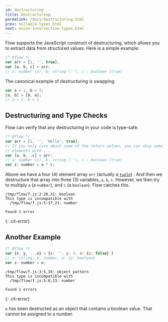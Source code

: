 ```yaml
---
id: destructuring
title: Destructuring
permalink: /docs/destructuring.html
prev: nullable-types.html
next: union-intersection-types.html
---
```


Flow supports the JavaScript construct of destructuring, which allows
you to extract data from structured values. Here is a simple example:

```js +line_numbers
/* @flow */
var arr = [1, '', true];
var [a, b, c] = arr;
// a: number (1), b: string (''), c : boolean (true)
```

The canonical example of destructuring is swapping:

```js +line_numbers
var a = 1, b = 2;
[a, b] = [b, a];
// a = 2, b = 1
```

## Destructuring and Type Checks

Flow can verify that any destructuring in your code is type-safe.

```js +line_numbers
/* @flow */
var arr = [1, '', 'Hello', true];
// If you only care about some of the return values, you can skip some
// elements with , ,
var [a, b, ,c] = arr;
// a: number (1), b: string (''), c : boolean (true)
var z: number = a * c;
```

Above we have a four (4) element array `arr` (actually a
[`tuple`](http://flowtype.org/docs/arrays.html#tuples))
. And then we destructure that array into three (3) variables, `a`, `b`,  `c`.
However, we then try to multiply `a` (a `number`), and `c` (a `boolean`). Flow
catches this.

```text
/tmp/flow/f.js:2:28,31: boolean
This type is incompatible with
  /tmp/flow/f.js:5:17,21: number

Found 1 error
```
{: .cli-error}

## Another Example

```js +line_numbers
/* @flow */
var {x, y, ...o} = {x: '', y: 3, o: {z: false} }
// x: string, y: number, o: {z: boolean}
var z: number = o;
```

```text
/tmp/flow/f.js:3:5,16: object pattern
This type is incompatible with
  /tmp/flow/f.js:5:8,13: number

Found 1 errors
```
{: .cli-error}

`o` has been destructed as an object that contains a boolean value. That
cannot be assigned to a number.
